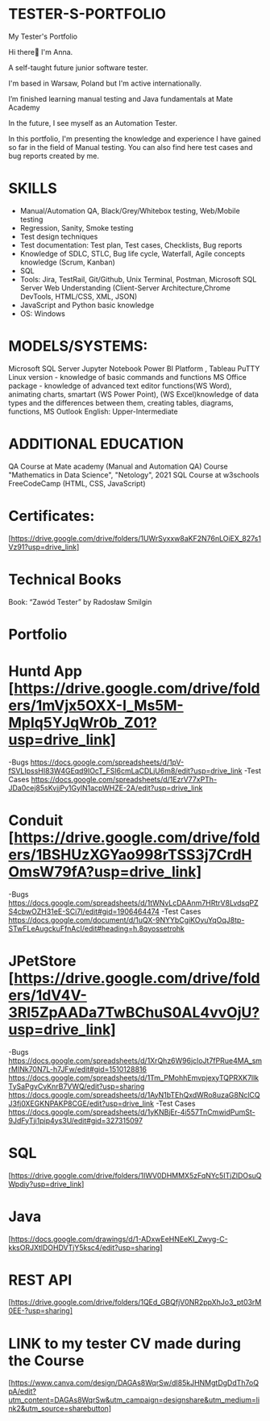 # TESTER-S-PORTFOLIO
My Tester's Portfolio

Hi there👋 I'm Anna.

A self-taught future junior software tester.

I'm based in Warsaw, Poland but I'm active internationally.

I’m finished learning manual testing and Java fundamentals at Mate Academy

In the future, I see myself as an Automation Tester.

In this portfolio, I'm presenting the knowledge and experience I have gained so far in the field of Manual testing. You can also find here test cases and bug reports created by me.

# SKILLS
- Manual/Automation QA, Black/Grey/Whitebox testing, Web/Mobile testing 
- Regression, Sanity, Smoke testing
- Test design techniques
- Test documentation: Test plan, Test cases, Checklists, Bug reports
- Knowledge of SDLC, STLC, Bug life cycle, Waterfall, Agile concepts knowledge (Scrum, Kanban)
- SQL
- Tools: Jira, TestRail, Git/Github, Unix Terminal, Postman, Microsoft SQL Server
Web Understanding (Client-Server Architecture,Chrome DevTools, HTML/CSS, XML, JSON)
- JavaScript and Python basic knowledge 
- OS: Windows

# MODELS/SYSTEMS:
Microsoft SQL Server
Jupyter Notebook
Power BI Platform , Tableau
PuTTY Linux version - knowledge of basic commands and functions
MS Office package - knowledge of advanced text editor functions(WS Word), animating charts, smartart (WS Power Point), (WS Excel)knowledge of data types and the differences between them, creating tables, diagrams, functions, MS Outlook
English: Upper-Intermediate 

# ADDITIONAL EDUCATION
QA Course at Mate academy (Manual and Automation QA)
Course "Mathematics in Data Science", "Netology", 2021
SQL Course at w3schools 
FreeCodeCamp (HTML, CSS, JavaScript) 

# Certificates:
[https://drive.google.com/drive/folders/1UWrSyxxw8aKF2N76nLOiEX_827s1Vz91?usp=drive_link]

# Technical Books
Book: “Zawód Tester” by Radosław Smilgin

# Portfolio
# Huntd App [https://drive.google.com/drive/folders/1mVjx5OXX-I_Ms5M-MpIq5YJqWr0b_Z01?usp=drive_link]
-Bugs
https://docs.google.com/spreadsheets/d/1pV-fSVLIpssHI83W4GEqd9IOcT_FSl6cmLaCDLjU6m8/edit?usp=drive_link
-Test Cases
https://docs.google.com/spreadsheets/d/1EzrV77xPTh-JDa0cej85sKvjjPy1GylN1acpWHZE-2A/edit?usp=drive_link

# Conduit [https://drive.google.com/drive/folders/1BSHUzXGYao998rTSS3j7CrdHOmsW79fA?usp=drive_link]
-Bugs
https://docs.google.com/spreadsheets/d/1tWNvLcDAAnm7HRtrV8LvdsqPZS4cbwOZH31eE-SCi7I/edit#gid=1906464474
-Test Cases
https://docs.google.com/document/d/1uQX-9NYYbCgiKOyuYqOqJ8tp-STwFLeAugckuFfnAcI/edit#heading=h.8qyossetrohk

# JPetStore [https://drive.google.com/drive/folders/1dV4V-3Rl5ZpAADa7TwBChuS0AL4vvOjU?usp=drive_link]
-Bugs
https://docs.google.com/spreadsheets/d/1XrQhz6W96jcloJt7fPRue4MA_smrMINk70N7L-h7JFw/edit#gid=1510128816
https://docs.google.com/spreadsheets/d/1Tm_PMohhEmvpjexyTQPRXK7llkTySaPgvCvKnrB7VWQ/edit?usp=sharing
https://docs.google.com/spreadsheets/d/1AyN1bTEhQxdWRo8uzaG8NclCQJ3fj0XEGKNPAKP8CGE/edit?usp=drive_link
-Test Cases
https://docs.google.com/spreadsheets/d/1yKNBjEr-4i557TnCmwidPumSt-9JdFyTji1pip4ys3U/edit#gid=327315097

# SQL
[https://drive.google.com/drive/folders/1IWV0DHMMX5zFqNYc5ITjZlDOsuQWpdiy?usp=drive_link]
# Java 
[https://docs.google.com/drawings/d/1-ADxwEeHNEeKI_Zwyg-C-kksORJXtlDOHDVTjY5ksc4/edit?usp=sharing]

# REST API
[https://drive.google.com/drive/folders/1QEd_GBQfjV0NR2ppXhJo3_pt03rM0EE-?usp=sharing]

# LINK to my tester CV made during the Course
[https://www.canva.com/design/DAGAs8WqrSw/dI85kJHNMgtDgDdTh7oQpA/edit?utm_content=DAGAs8WqrSw&utm_campaign=designshare&utm_medium=link2&utm_source=sharebutton]








